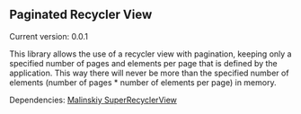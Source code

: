 ## Paginated Recycler View

Current version: 0.0.1

This library allows the use of a recycler view with pagination, keeping only a specified number
of pages and elements per page that is defined by the application. This way there will never be more than
the specified number of elements (number of pages * number of elements per page) in memory.

Dependencies: [Malinskiy SuperRecyclerView](https://github.com/Malinskiy/SuperRecyclerView)
